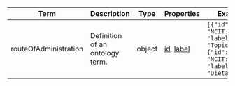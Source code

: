 |Term | Description | Type | Properties | Example | Enum|
| ---| ---| ---| ---| ---| --- |
| routeOfAdministration | Definition of an ontology term. | object | [id](./id.md), [label](./label.md) | `[{"id": "NCIT:C38304", "label": "Topical"}, {"id": "NCIT:C78373", "label": "Dietary"}]` | NA|
